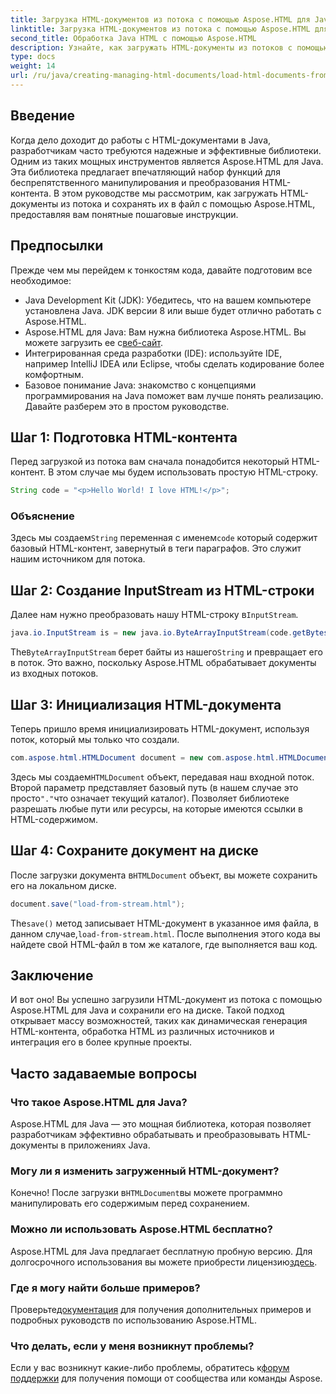 ```yaml
---
title: Загрузка HTML-документов из потока с помощью Aspose.HTML для Java
linktitle: Загрузка HTML-документов из потока с помощью Aspose.HTML для Java
second_title: Обработка Java HTML с помощью Aspose.HTML
description: Узнайте, как загружать HTML-документы из потоков с помощью Aspose.HTML для Java. Это руководство содержит пошаговое руководство по бесшовной обработке HTML.
type: docs
weight: 14
url: /ru/java/creating-managing-html-documents/load-html-documents-from-stream/
---
```

## Введение
Когда дело доходит до работы с HTML-документами в Java, разработчикам часто требуются надежные и эффективные библиотеки. Одним из таких мощных инструментов является Aspose.HTML для Java. Эта библиотека предлагает впечатляющий набор функций для беспрепятственного манипулирования и преобразования HTML-контента. В этом руководстве мы рассмотрим, как загружать HTML-документы из потока и сохранять их в файл с помощью Aspose.HTML, предоставляя вам понятные пошаговые инструкции.
## Предпосылки
Прежде чем мы перейдем к тонкостям кода, давайте подготовим все необходимое:
- Java Development Kit (JDK): Убедитесь, что на вашем компьютере установлена Java. JDK версии 8 или выше будет отлично работать с Aspose.HTML.
-  Aspose.HTML для Java: Вам нужна библиотека Aspose.HTML. Вы можете загрузить ее с[веб-сайт](https://releases.aspose.com/html/java/).
- Интегрированная среда разработки (IDE): используйте IDE, например IntelliJ IDEA или Eclipse, чтобы сделать кодирование более комфортным. 
- Базовое понимание Java: знакомство с концепциями программирования на Java поможет вам лучше понять реализацию.
Давайте разберем это в простом руководстве.
## Шаг 1: Подготовка HTML-контента
Перед загрузкой из потока вам сначала понадобится некоторый HTML-контент. В этом случае мы будем использовать простую HTML-строку.
```java
String code = "<p>Hello World! I love HTML!</p>";
```
### Объяснение
 Здесь мы создаем`String` переменная с именем`code` который содержит базовый HTML-контент, завернутый в теги параграфов. Это служит нашим источником для потока.
## Шаг 2: Создание InputStream из HTML-строки
 Далее нам нужно преобразовать нашу HTML-строку в`InputStream`.
```java
java.io.InputStream is = new java.io.ByteArrayInputStream(code.getBytes());
```

 The`ByteArrayInputStream` берет байты из нашего`String` и превращает его в поток. Это важно, поскольку Aspose.HTML обрабатывает документы из входных потоков.
## Шаг 3: Инициализация HTML-документа
Теперь пришло время инициализировать HTML-документ, используя поток, который мы только что создали.
```java
com.aspose.html.HTMLDocument document = new com.aspose.html.HTMLDocument(is, ".");
```

 Здесь мы создаем`HTMLDocument` объект, передавая наш входной поток. Второй параметр представляет базовый путь (в нашем случае это просто`"."`что означает текущий каталог). Позволяет библиотеке разрешать любые пути или ресурсы, на которые имеются ссылки в HTML-содержимом.
## Шаг 4: Сохраните документ на диске
 После загрузки документа в`HTMLDocument` объект, вы можете сохранить его на локальном диске.
```java
document.save("load-from-stream.html");
```

 The`save()` метод записывает HTML-документ в указанное имя файла, в данном случае,`load-from-stream.html`. После выполнения этого кода вы найдете свой HTML-файл в том же каталоге, где выполняется ваш код.
## Заключение
И вот оно! Вы успешно загрузили HTML-документ из потока с помощью Aspose.HTML для Java и сохранили его на диске. Такой подход открывает массу возможностей, таких как динамическая генерация HTML-контента, обработка HTML из различных источников и интеграция его в более крупные проекты.

## Часто задаваемые вопросы
### Что такое Aspose.HTML для Java?
Aspose.HTML для Java — это мощная библиотека, которая позволяет разработчикам эффективно обрабатывать и преобразовывать HTML-документы в приложениях Java.
### Могу ли я изменить загруженный HTML-документ?
 Конечно! После загрузки в`HTMLDocument`вы можете программно манипулировать его содержимым перед сохранением.
### Можно ли использовать Aspose.HTML бесплатно?
 Aspose.HTML для Java предлагает бесплатную пробную версию. Для долгосрочного использования вы можете приобрести лицензию[здесь](https://purchase.aspose.com/buy).
### Где я могу найти больше примеров?
 Проверьте[документация](https://reference.aspose.com/html/java/) для получения дополнительных примеров и подробных руководств по использованию Aspose.HTML.
### Что делать, если у меня возникнут проблемы?
 Если у вас возникнут какие-либо проблемы, обратитесь к[форум поддержки](https://forum.aspose.com/c/html/29) для получения помощи от сообщества или команды Aspose.